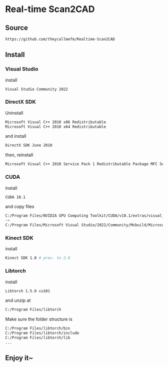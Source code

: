 # Real-time Scan2CAD

## Source

```bash
https://github.com/theycallmefm/Realtime-Scan2CAD
```

## Install

### Visual Studio

install

```bash
Visual Studio Community 2022
```

### DirectX SDK

Uninstall

```bash
Microsoft Visual C++ 2010 x86 Redistributable
Microsoft Visual C++ 2010 x64 Redistributable
```

and install

```bash
DirectX SDK June 2010
```

then, reinstall

```bash
Microsoft Visual C++ 2010 Service Pack 1 Redistributable Package MFC Security Update
```

### CUDA

install

```bash
CUDA 10.1
```

and copy files

```bash
C:/Program Files/NVIDIA GPU Computing Toolkit/CUDA/v10.1/extras/visual_studio_integration/MSBuildExtensions/*
->
C:/Program Files/Microsoft Visual Studio/2022/Community/Msbuild/Microsoft/VC/v170/BuildCustomizations/
```

### Kinect SDK

install

```bash
Kinect SDK 1.8 # prev. to 2.0
```

### Libtorch

install

```bash
Libtorch 1.5.0 cu101
```

and unzip at

```bash
C:/Program Files/libtorch
```

Make sure the folder structure is

```bash
C:/Program Files/libtorch/bin
C:/Program Files/libtorch/include
C:/Program Files/libtorch/lib
...
```

## Enjoy it~
